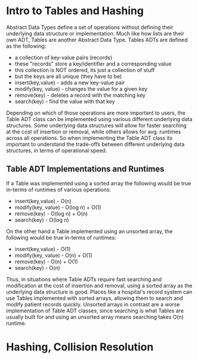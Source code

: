 # Intro to Tables and Hashing

Abstract Data Types define a set of operations without defining their underlying data structure or implementation. Much like how lists are their own ADT, Tables are another Abstract Data Type. Tables ADTs are defined as the following:
- a collection of key-value pairs (records)
- these "records" store a key/identifier and a corresponding value
- this collection is NOT ordered, its just a collection of stuff
- but the keys are all unique (they have to be)
- insert(key,value) - adds a new key-value pair
- modify(key, value) - changes the value for a given key
- remove(key) - deletes a record with the matching key
- search(key) - find the value with that key

Depending on which of those operations are more important to users, the Table ADT class can be implemented using various different underlying data structures. Some underlying data structures will allow for faster searching at the cost of insertion or removal, while others allows for avg. runtimes across all operations. So when implementing the Table ADT class its important to understand the trade-offs between different underlying data structures, in terms of operational speed.

## Table ADT Implementations and Runtimes

If a Table was implemented using a sorted array the following would be true in-terms of runtimes of various operations:
- insert(key,value) - O(n)
- modify(key, value) - O(log n) + O(1)
- remove(key) - O(log n) + O(n)
- search(key) - O(log n)

On the other hand a Table implemented using an unsorted array, the following would be true in-terms of runtimes:
- insert(key,value) - O(1)
- modify(key, value) - O(n) + O(1)
- remove(key) - O(n) + O(1)
- search(key) - O(n)

Thus, in situations where Table ADTs require fast searching and modification at the cost of insertion and removal, using a sorted array as the underlying data structure is good. Places like a hospital's record system can use Tables implemented with sorted arrays, allowing them to search and modify patient records quickly. Unsorted arrays in contrast are a worse implementation of Table ADT classes, since searching is what Tables are usually built for and using an unsorted array means searching takes O(n) runtime.

# Hashing, Collision Resolution